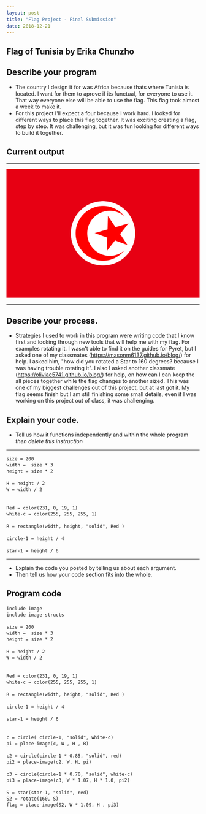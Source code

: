 ```yaml
---
layout: post
title: "Flag Project - Final Submission"
date: 2018-12-21
---
```


## Flag of Tunisia by Erika Chunzho

## Describe your program

-   The country I design it for was Africa because thats where Tunisia is located. I want for them to aprove if its functual, for everyone to use it. That way everyone else will be able to use the flag. This flag took almost a week to make it. 
-    For this project I'll expect a four because I work hard. I looked for different ways to place this flag together. It was exciting creating a flag, step by step. It was challenging, but it was fun looking for different ways to build it together. 

## Current output


* * *
![Flag](/images/final-flag.png)
* * *

## Describe your process.

-  Strategies I used to work in this program were writing code that I know first and looking through new tools that will help me with my flag. For examples rotating it. I wasn't able to find it on the guides for Pyret, but I asked one of my classmates (https://masonm6137.github.io/blog/) for help. I asked him, "how did you rotated a Star to 160 degrees? because I was having trouble rotating it". I also I asked another classmate (https://oliviae5741.github.io/blog/) for help, on how can I can keep the all pieces together while the flag changes to another sized. This was one of my biggest challenges out of this project, but at last got it. My flag seems finish but I am still finishing some small details, even if I was working on this project out of class, it was challenging. 

## Explain your code.
-   Tell us how it functions independently and within the whole program _then delete this instruction_

* * *

```
size = 200
width =  size * 3  
height = size * 2 

H = height / 2
W = width / 2


Red = color(231, 0, 19, 1)
white-c = color(255, 255, 255, 1)

R = rectangle(width, height, "solid", Red )

circle-1 = height / 4

star-1 = height / 6
```

* * *

-   Explain the code you posted by telling us about each argument. 
-   Then tell us how your code section fits into the whole.
 



## Program code

```
include image
include image-structs 

size = 200
width =  size * 3  
height = size * 2 

H = height / 2
W = width / 2


Red = color(231, 0, 19, 1)
white-c = color(255, 255, 255, 1)

R = rectangle(width, height, "solid", Red )

circle-1 = height / 4

star-1 = height / 6


c = circle( circle-1, "solid", white-c)
pi = place-image(c, W , H , R)

c2 = circle(circle-1 * 0.85, "solid", red)
pi2 = place-image(c2, W, H, pi)

c3 = circle(circle-1 * 0.70, "solid", white-c)
pi3 = place-image(c3, W * 1.07, H * 1.0, pi2)

S = star(star-1, "solid", red)
S2 = rotate(160, S)
flag = place-image(S2, W * 1.09, H , pi3)
```
